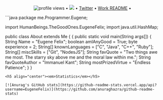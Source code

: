 <p align="center">
  <img src="https://gpvc.arturio.dev/EugeneFelix" alt="profile views"> •  
  <a href="https://twitter.com/intent/follow?screen_name=EugeneFelix&tw_p=followbutton"><img src="https://img.shields.io/twitter/follow/EugeneFelix?label=%40Eugene&style=social"></a>  •
  <a href="https://twitter.com/intent/follow?screen_name=EugeneFelix&tw_p=followbutton">Twitter</a> •
  <a href="https://github.com/EugeneFelix/README">Work README</a> •
</p>
```java
package me.Programmer.Eugene;

import HumanBeings.TheGoodOnes.EugeneFelix;
import java.util.HashMap;

public class About extends Me {
    {
    public static void main(String args[]) {
    String Name = "Eugene Felix";
    boolean amIAnyGood = True;
    byte experience = 2;
    String[] knownLanguages = ["C", "Java", "C++", "Ruby"];
    String[] miscSkills = ["Git", "NodesJS"];
    String favQuote = "Two things awe me most. The starry sky above me and the moral law within me.";
    String favQuoteAuthor = "Immanuel Kant";
    String mostPrizedVirtue = "Endless Patience";
    }
}
```
<h5 align="center"><em>Statistics</em></h5>

[![Anurag's GitHub stats](https://github-readme-stats.vercel.app/api?username=EugeneFelix)](https://github.com/anuraghazra/github-readme-stats)
